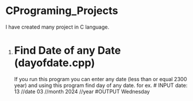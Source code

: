 # CPrograming_Projects
I have created many project in C language.
1. # Find Date of any Date (dayofdate.cpp)
   If you run this program you can enter any date (less than or equal 2300 year) and using this program find day of any date.
   for ex.
           # INPUT 
           date: 13   //date
                 03   //month
                 2024 //year
           #OUTPUT
                 Wednesday

     
